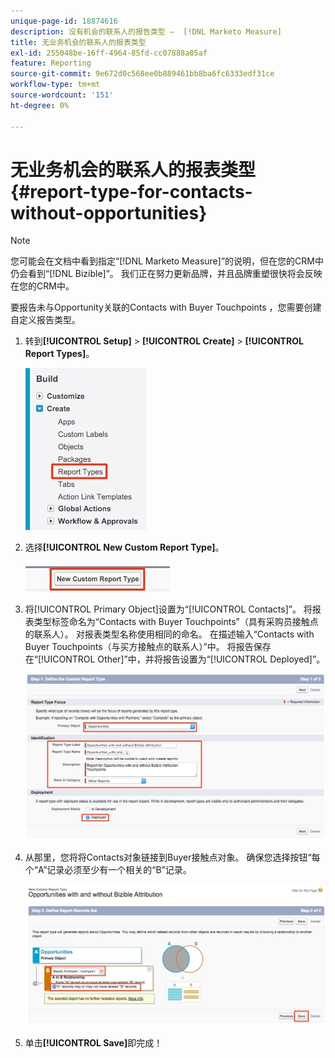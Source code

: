 ```yaml
---
unique-page-id: 18874616
description: 没有机会的联系人的报告类型 —  [!DNL Marketo Measure]
title: 无业务机会的联系人的报表类型
exl-id: 255048be-16ff-4964-85fd-cc07888a05af
feature: Reporting
source-git-commit: 9e672d0c568ee0b889461bb8ba6fc6333edf31ce
workflow-type: tm+mt
source-wordcount: '151'
ht-degree: 0%

---
```


# 无业务机会的联系人的报表类型 {#report-type-for-contacts-without-opportunities}

>[!NOTE]
>
>您可能会在文档中看到指定“[!DNL Marketo Measure]”的说明，但在您的CRM中仍会看到“[!DNL Bizible]”。 我们正在努力更新品牌，并且品牌重塑很快将会反映在您的CRM中。

要报告未与Opportunity关联的Contacts with Buyer Touchpoints ，您需要创建自定义报告类型。

1. 转到&#x200B;**[!UICONTROL Setup]** > **[!UICONTROL Create]** > **[!UICONTROL Report Types]**。

   ![](assets/1.jpg)

1. 选择&#x200B;**[!UICONTROL New Custom Report Type]**。

   ![](assets/2.jpg)

1. 将[!UICONTROL Primary Object]设置为“[!UICONTROL Contacts]”。 将报表类型标签命名为“Contacts with Buyer Touchpoints”（具有采购员接触点的联系人）。 对报表类型名称使用相同的命名。 在描述输入“Contacts with Buyer Touchpoints（与买方接触点的联系人）”中。 将报告保存在“[!UICONTROL Other]”中，并将报告设置为“[!UICONTROL Deployed]”。

   ![](assets/3.jpg)

1. 从那里，您将将Contacts对象链接到Buyer接触点对象。 确保您选择按钮“每个“A”记录必须至少有一个相关的“B”记录。

   ![](assets/4.jpg)

1. 单击&#x200B;**[!UICONTROL Save]**&#x200B;即完成！
